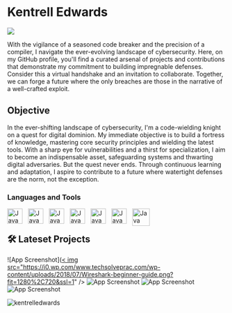 # Kentrell Edwards 
<a href="https://linkedin.com/in/kentrell-edwards-907a8163"><img src="https://img.shields.io/badge/-LinkedIn-0072b1?&style=for-the-badge&logo=linkedin&logoColor=white" /></a> 


With the vigilance of a seasoned code breaker and the precision of a compiler, I navigate the ever-evolving landscape of cybersecurity.  Here, on my GitHub profile, you'll find a curated arsenal of projects and contributions that demonstrate my commitment to building impregnable defenses. Consider this a virtual handshake and an invitation to collaborate. Together, we can forge a future where the only breaches are those in the narrative of a well-crafted exploit.

## Objective
In the ever-shifting landscape of cybersecurity, I'm a code-wielding knight on a quest for digital dominion. My immediate objective is to build a fortress of knowledge, mastering core security principles and wielding the latest tools. With a sharp eye for vulnerabilities and a thirst for specialization, I aim to become an indispensable asset, safeguarding systems and thwarting digital adversaries. But the quest never ends. Through continuous learning and adaptation, I aspire to contribute to a future where watertight defenses are the norm, not the exception.

### Languages and Tools

<img align="left" alt="Java" width="35px" style="padding-right:10px;" src="https://cdn.jsdelivr.net/gh/devicons/devicon@latest/icons/python/python-original.svg" />
<img align="left" alt="Java" width="35px" style="padding-right:10px;" src="https://cdn.jsdelivr.net/gh/devicons/devicon@latest/icons/powershell/powershell-original.svg" />
<img align="left" alt="Java" width="35px" style="padding-right:10px;" src="https://cdn.jsdelivr.net/gh/devicons/devicon@latest/icons/bash/bash-original.svg" />
<img align="left" alt="Java" width="35px" style="padding-right:10px;" src="https://cdn.jsdelivr.net/gh/devicons/devicon@latest/icons/azuresqldatabase/azuresqldatabase-original.svg" />
<img align="left" alt="Java" width="35px" style="padding-right:10px;" src="https://cdn.jsdelivr.net/gh/devicons/devicon@latest/icons/linux/linux-original.svg" />
<img align="left" alt="Java" width="35px" style="padding-right:10px;" src="https://styles.redditmedia.com/t5_2qi7p/styles/communityIcon_mblaxhth04u01.png" />
<img align="left" alt="Java" width="40px" style="padding-right:10px;" src="https://static-00.iconduck.com/assets.00/wireshark-icon-512x506-zshergic.png" />
<br />

#


## 🛠️ Lateset Projects

<!-- BEGIN PROJECT CARDS -->
![App Screenshot](<a href="">< img src="https://i0.wp.com/www.techsolveprac.com/wp-content/uploads/2018/07/Wireshark-beginner-guide.png?fit=1280%2C720&ssl=1" /></a>
![App Screenshot](https://via.placeholder.com/468x300?text=App+Screenshot+Here)
![App Screenshot](https://via.placeholder.com/468x300?text=App+Screenshot+Here)
![App Screenshot](https://via.placeholder.com/468x300?text=App+Screenshot+Here)
<!-- END PROJECT CARDS -->


<p align="left"> <img src="https://komarev.com/ghpvc/?username=kentrelledwards&label=Profile%20views&color=0e75b6&style=flat" alt="kentrelledwards" /> </p>
